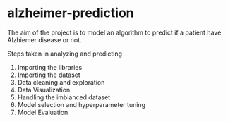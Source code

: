 # alzheimer-prediction
The aim of the project is to model an algorithm to predict if a patient have Alzhiemer disease or not.

 Steps taken in analyzing and predicting
 1. Importing the libraries
 2. Importing the dataset
 3. Data cleaning and exploration
 4. Data Visualization
 5. Handling the imblanced dataset
 6. Model selection and hyperparameter tuning
 7. Model Evaluation




